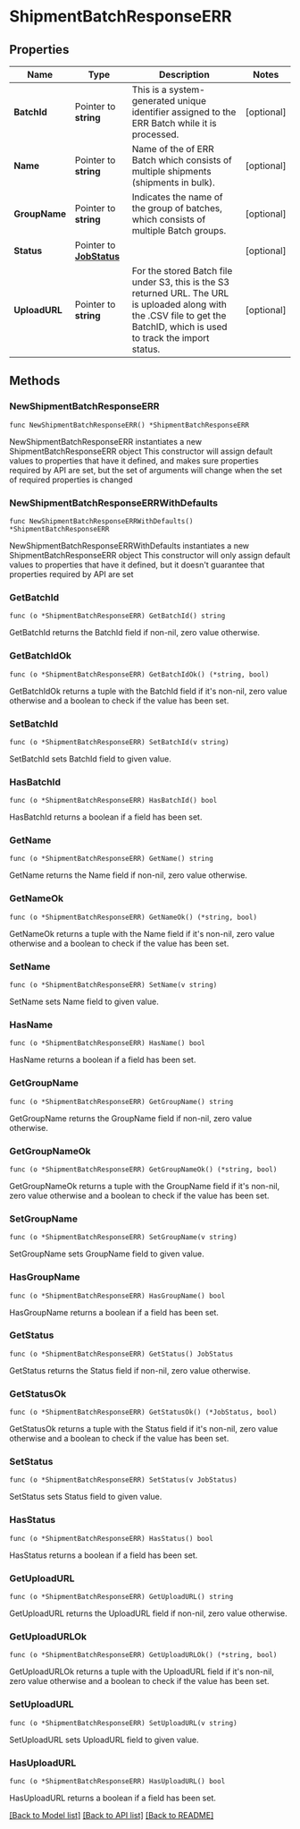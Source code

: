 # ShipmentBatchResponseERR

## Properties

Name | Type | Description | Notes
------------ | ------------- | ------------- | -------------
**BatchId** | Pointer to **string** | This is a system-generated unique identifier assigned to the ERR Batch while it is processed. | [optional] 
**Name** | Pointer to **string** | Name of the of ERR Batch which consists of multiple shipments (shipments in bulk). | [optional] 
**GroupName** | Pointer to **string** |  Indicates the name of the group of batches, which consists of multiple Batch groups. | [optional] 
**Status** | Pointer to [**JobStatus**](JobStatus.md) |  | [optional] 
**UploadURL** | Pointer to **string** | For the stored Batch file under S3, this is the S3 returned URL. The URL is uploaded along with the .CSV file to get the BatchID, which is used to track the import status. | [optional] 

## Methods

### NewShipmentBatchResponseERR

`func NewShipmentBatchResponseERR() *ShipmentBatchResponseERR`

NewShipmentBatchResponseERR instantiates a new ShipmentBatchResponseERR object
This constructor will assign default values to properties that have it defined,
and makes sure properties required by API are set, but the set of arguments
will change when the set of required properties is changed

### NewShipmentBatchResponseERRWithDefaults

`func NewShipmentBatchResponseERRWithDefaults() *ShipmentBatchResponseERR`

NewShipmentBatchResponseERRWithDefaults instantiates a new ShipmentBatchResponseERR object
This constructor will only assign default values to properties that have it defined,
but it doesn't guarantee that properties required by API are set

### GetBatchId

`func (o *ShipmentBatchResponseERR) GetBatchId() string`

GetBatchId returns the BatchId field if non-nil, zero value otherwise.

### GetBatchIdOk

`func (o *ShipmentBatchResponseERR) GetBatchIdOk() (*string, bool)`

GetBatchIdOk returns a tuple with the BatchId field if it's non-nil, zero value otherwise
and a boolean to check if the value has been set.

### SetBatchId

`func (o *ShipmentBatchResponseERR) SetBatchId(v string)`

SetBatchId sets BatchId field to given value.

### HasBatchId

`func (o *ShipmentBatchResponseERR) HasBatchId() bool`

HasBatchId returns a boolean if a field has been set.

### GetName

`func (o *ShipmentBatchResponseERR) GetName() string`

GetName returns the Name field if non-nil, zero value otherwise.

### GetNameOk

`func (o *ShipmentBatchResponseERR) GetNameOk() (*string, bool)`

GetNameOk returns a tuple with the Name field if it's non-nil, zero value otherwise
and a boolean to check if the value has been set.

### SetName

`func (o *ShipmentBatchResponseERR) SetName(v string)`

SetName sets Name field to given value.

### HasName

`func (o *ShipmentBatchResponseERR) HasName() bool`

HasName returns a boolean if a field has been set.

### GetGroupName

`func (o *ShipmentBatchResponseERR) GetGroupName() string`

GetGroupName returns the GroupName field if non-nil, zero value otherwise.

### GetGroupNameOk

`func (o *ShipmentBatchResponseERR) GetGroupNameOk() (*string, bool)`

GetGroupNameOk returns a tuple with the GroupName field if it's non-nil, zero value otherwise
and a boolean to check if the value has been set.

### SetGroupName

`func (o *ShipmentBatchResponseERR) SetGroupName(v string)`

SetGroupName sets GroupName field to given value.

### HasGroupName

`func (o *ShipmentBatchResponseERR) HasGroupName() bool`

HasGroupName returns a boolean if a field has been set.

### GetStatus

`func (o *ShipmentBatchResponseERR) GetStatus() JobStatus`

GetStatus returns the Status field if non-nil, zero value otherwise.

### GetStatusOk

`func (o *ShipmentBatchResponseERR) GetStatusOk() (*JobStatus, bool)`

GetStatusOk returns a tuple with the Status field if it's non-nil, zero value otherwise
and a boolean to check if the value has been set.

### SetStatus

`func (o *ShipmentBatchResponseERR) SetStatus(v JobStatus)`

SetStatus sets Status field to given value.

### HasStatus

`func (o *ShipmentBatchResponseERR) HasStatus() bool`

HasStatus returns a boolean if a field has been set.

### GetUploadURL

`func (o *ShipmentBatchResponseERR) GetUploadURL() string`

GetUploadURL returns the UploadURL field if non-nil, zero value otherwise.

### GetUploadURLOk

`func (o *ShipmentBatchResponseERR) GetUploadURLOk() (*string, bool)`

GetUploadURLOk returns a tuple with the UploadURL field if it's non-nil, zero value otherwise
and a boolean to check if the value has been set.

### SetUploadURL

`func (o *ShipmentBatchResponseERR) SetUploadURL(v string)`

SetUploadURL sets UploadURL field to given value.

### HasUploadURL

`func (o *ShipmentBatchResponseERR) HasUploadURL() bool`

HasUploadURL returns a boolean if a field has been set.


[[Back to Model list]](../README.md#documentation-for-models) [[Back to API list]](../README.md#documentation-for-api-endpoints) [[Back to README]](../README.md)


